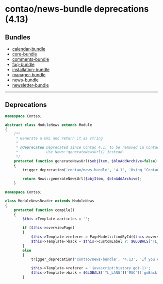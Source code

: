 # contao/news-bundle deprecations (4.13)

## Bundles
- [calendar-bundle](calendar-bundle#deprecations)
- [core-bundle](core-bundle#deprecations)
- [comments-bundle](comments-bundle#deprecations)
- [faq-bundle](faq-bundle#deprecations)
- [installation-bundle](installation-bundle#deprecations)
- [manager-bundle](manager-bundle#deprecations)
- [news-bundle](news-bundle#deprecations)
- [newsletter-bundle](newsletter-bundle#deprecations)

____

## Deprecations

```php
namespace Contao;

abstract class ModuleNews extends Module
{
	/**
	 * Generate a URL and return it as string
	 *
	 * @deprecated Deprecated since Contao 4.1, to be removed in Contao 5.
	 *             Use News::generateNewsUrl() instead.
	 */
	protected function generateNewsUrl($objItem, $blnAddArchive=false)
	{
		trigger_deprecation('contao/news-bundle', '4.1', 'Using "Contao\ModuleNews::generateNewsUrl()" has been deprecated and will no longer work in Contao 5.0. Use "Contao\News::generateNewsUrl()" instead.');

		return News::generateNewsUrl($objItem, $blnAddArchive);
	}
```

```php
namespace Contao;

class ModuleNewsReader extends ModuleNews
{
    protected function compile()
	{
		$this->Template->articles = '';

		if ($this->overviewPage)
		{
			$this->Template->referer = PageModel::findById($this->overviewPage)->getFrontendUrl();
			$this->Template->back = $this->customLabel ?: $GLOBALS['TL_LANG']['MSC']['newsOverview'];
		}
		else
		{
			trigger_deprecation('contao/news-bundle', '4.13', 'If you do not select an overview page in the news reader module, the "go back" link will no longer be shown in Contao 5.0.');

			$this->Template->referer = 'javascript:history.go(-1)';
			$this->Template->back = $GLOBALS['TL_LANG']['MSC']['goBack'];
		}
```

